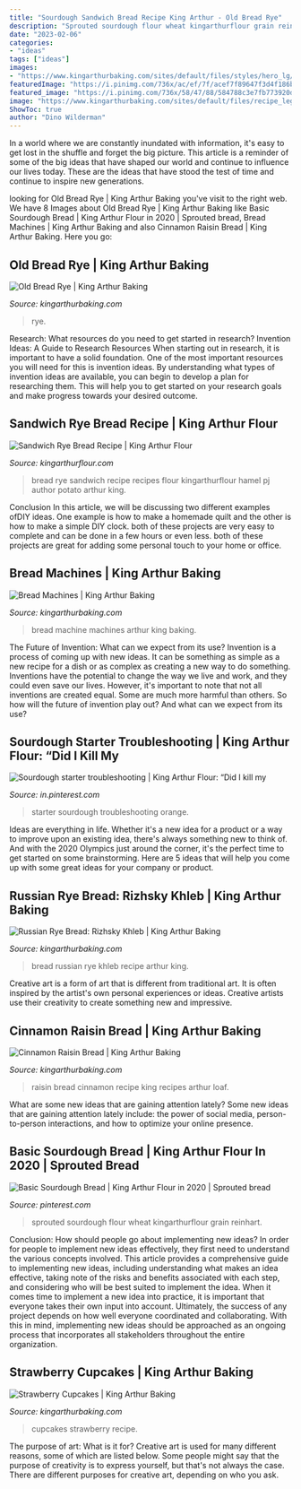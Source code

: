 ```yaml
---
title: "Sourdough Sandwich Bread Recipe King Arthur - Old Bread Rye"
description: "Sprouted sourdough flour wheat kingarthurflour grain reinhart"
date: "2023-02-06"
categories:
- "ideas"
tags: ["ideas"]
images:
- "https://www.kingarthurbaking.com/sites/default/files/styles/hero_lg/public/2019-07/oldbreadrye-1392.jpg?itok=5uY0NUXR"
featuredImage: "https://i.pinimg.com/736x/ac/ef/7f/acef7f89647f3d4f186be198226fd766.jpg"
featured_image: "https://i.pinimg.com/736x/58/47/88/584788c3e7fb773920d5c5c90c4ec303.jpg"
image: "https://www.kingarthurbaking.com/sites/default/files/recipe_legacy/4741-3-large.jpg"
ShowToc: true
author: "Dino Wilderman"
---
```



In a world where we are constantly inundated with information, it's easy to get lost in the shuffle and forget the big picture. This article is a reminder of some of the big ideas that have shaped our world and continue to influence our lives today. These are the ideas that have stood the test of time and continue to inspire new generations.

	

		
looking for Old Bread Rye | King Arthur Baking you've visit to the right web. We have 8 Images about Old Bread Rye | King Arthur Baking like Basic Sourdough Bread | King Arthur Flour in 2020 | Sprouted bread, Bread Machines | King Arthur Baking and also Cinnamon Raisin Bread | King Arthur Baking. Here you go:
		
    
## Old Bread Rye | King Arthur Baking

<img loading=lazy src="https://www.kingarthurbaking.com/sites/default/files/styles/hero_lg/public/2019-07/oldbreadrye-1392.jpg?itok=5uY0NUXR" onerror="this.onerror=null;this.src='https://tse3.mm.bing.net/th?id=OIP.T0zwlKRh9o4aStakd0rm7wHaEa&amp;pid=15.1';" alt="Old Bread Rye | King Arthur Baking">

_Source: kingarthurbaking.com_

>rye. 

	

Research: What resources do you need to get started in research?
Invention Ideas: A Guide to Research Resources
When starting out in research, it is important to have a solid foundation. One of the most important resources you will need for this is invention ideas. By understanding what types of invention ideas are available, you can begin to develop a plan for researching them. This will help you to get started on your research goals and make progress towards your desired outcome.

    
## Sandwich Rye Bread Recipe | King Arthur Flour

<img loading=lazy src="https://d2gk7xgygi98cy.cloudfront.net/22-5-pinterest.jpg" onerror="this.onerror=null;this.src='https://tse1.mm.bing.net/th?id=OIP.wb0jq7BEi_UIUdJLKvsO8wHaLF&amp;pid=15.1';" alt="Sandwich Rye Bread Recipe | King Arthur Flour">

_Source: kingarthurflour.com_

>bread rye sandwich recipe recipes flour kingarthurflour hamel pj author potato arthur king. 

	

Conclusion
In this article, we will be discussing two different examples ofDIY ideas. One example is how to make a homemade quilt and the other is how to make a simple DIY clock. both of these projects are very easy to complete and can be done in a few hours or even less. both of these projects are great for adding some personal touch to your home or office.

    
## Bread Machines | King Arthur Baking

<img loading=lazy src="https://www.kingarthurbaking.com/sites/default/files/2019-07/bread-machine-guide%402x.jpg" onerror="this.onerror=null;this.src='https://tse2.mm.bing.net/th?id=OIP.WM8AuF4yrS2Ae6nueaeorQHaDR&amp;pid=15.1';" alt="Bread Machines | King Arthur Baking">

_Source: kingarthurbaking.com_

>bread machine machines arthur king baking. 

	

The Future of Invention: What can we expect from its use?
Invention is a process of coming up with new ideas. It can be something as simple as a new recipe for a dish or as complex as creating a new way to do something. Inventions have the potential to change the way we live and work, and they could even save our lives. However, it's important to note that not all inventions are created equal. Some are much more harmful than others. So how will the future of invention play out? And what can we expect from its use?

    
## Sourdough Starter Troubleshooting | King Arthur Flour: “Did I Kill My

<img loading=lazy src="https://i.pinimg.com/736x/ac/ef/7f/acef7f89647f3d4f186be198226fd766.jpg" onerror="this.onerror=null;this.src='https://tse4.mm.bing.net/th?id=OIP.QSAoTr9-GLkW91Y0-cQI6gHaHG&amp;pid=15.1';" alt="Sourdough starter troubleshooting | King Arthur Flour: “Did I kill my">

_Source: in.pinterest.com_

>starter sourdough troubleshooting orange. 

	

Ideas are everything in life. Whether it's a new idea for a product or a way to improve upon an existing idea, there's always something new to think of. And with the 2020 Olympics just around the corner, it's the perfect time to get started on some brainstorming. Here are 5 ideas that will help you come up with some great ideas for your company or product.

    
## Russian Rye Bread: Rizhsky Khleb | King Arthur Baking

<img loading=lazy src="https://www.kingarthurbaking.com/sites/default/files/2020-04/russian-rye-bread-rizhsky-khleb.jpg" onerror="this.onerror=null;this.src='https://tse4.mm.bing.net/th?id=OIP.lvzHbWLSobq8whCoJATpHQHaE8&amp;pid=15.1';" alt="Russian Rye Bread: Rizhsky Khleb | King Arthur Baking">

_Source: kingarthurbaking.com_

>bread russian rye khleb recipe arthur king. 

	

Creative art is a form of art that is different from traditional art. It is often inspired by the artist's own personal experiences or ideas. Creative artists use their creativity to create something new and impressive.

    
## Cinnamon Raisin Bread | King Arthur Baking

<img loading=lazy src="https://www.kingarthurbaking.com/sites/default/files/2020-03/cinnamon-raisin-bread.jpg" onerror="this.onerror=null;this.src='https://tse3.mm.bing.net/th?id=OIP.VzHiDwCZb8_GML-IaBbSnwHaE8&amp;pid=15.1';" alt="Cinnamon Raisin Bread | King Arthur Baking">

_Source: kingarthurbaking.com_

>raisin bread cinnamon recipe king recipes arthur loaf. 

	

What are some new ideas that are gaining attention lately?
Some new ideas that are gaining attention lately include: the power of social media, person-to-person interactions, and how to optimize your online presence.

    
## Basic Sourdough Bread | King Arthur Flour In 2020 | Sprouted Bread

<img loading=lazy src="https://i.pinimg.com/736x/58/47/88/584788c3e7fb773920d5c5c90c4ec303.jpg" onerror="this.onerror=null;this.src='https://tse3.mm.bing.net/th?id=OIP.BULv79ULtRg87U_SfZS9rAHaFB&amp;pid=15.1';" alt="Basic Sourdough Bread | King Arthur Flour in 2020 | Sprouted bread">

_Source: pinterest.com_

>sprouted sourdough flour wheat kingarthurflour grain reinhart. 

	

Conclusion: How should people go about implementing new ideas?
In order for people to implement new ideas effectively, they first need to understand the various concepts involved. This article provides a comprehensive guide to implementing new ideas, including understanding what makes an idea effective, taking note of the risks and benefits associated with each step, and considering who will be best suited to implement the idea.
When it comes time to implement a new idea into practice, it is important that everyone takes their own input into account. Ultimately, the success of any project depends on how well everyone coordinated and collaborating. With this in mind, implementing new ideas should be approached as an ongoing process that incorporates all stakeholders throughout the entire organization.

    
## Strawberry Cupcakes | King Arthur Baking

<img loading=lazy src="https://www.kingarthurbaking.com/sites/default/files/recipe_legacy/4741-3-large.jpg" onerror="this.onerror=null;this.src='https://tse2.mm.bing.net/th?id=OIP.fU0qaI67UjCgsr1XRQAgwwHaE8&amp;pid=15.1';" alt="Strawberry Cupcakes | King Arthur Baking">

_Source: kingarthurbaking.com_

>cupcakes strawberry recipe. 

	

The purpose of art: What is it for?
Creative art is used for many different reasons, some of which are listed below. Some people might say that the purpose of creativity is to express yourself, but that's not always the case. There are different purposes for creative art, depending on who you ask.

